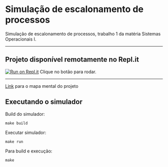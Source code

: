 # Simulação de escalonamento de processos
Simulação de escalonamento de processos, trabalho 1 da matéria Sistemas Operacionais I.

---

## Projeto disponível remotamente no Repl.it
[![Run on Repl.it](https://repl.it/badge/github/RenanMALV/simulacao-de-escalonamento-de-processos)](https://repl.it/github/RenanMALV/simulacao-de-escalonamento-de-processos)
Clique no botão para rodar.

---

[Link](https://miro.com/welcomeonboard/rTKrULQctz5LX6FK3S3vjQtBuv3J9rMsIKwrFLKuzj1VqUlwhkFpywJvk1WHHGOG) para o mapa mental do projeto

## Executando o simulador


Build do simulador:

```console
make build
```

Executar simulador:
```console
make run
```

Para build e execução:
```console
make
```

